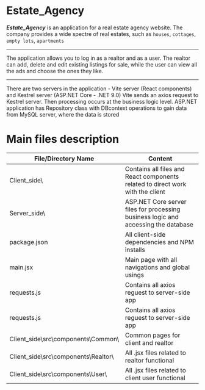 Estate_Agency
=====================
***Estate_Agency*** is an application for a real estate agency website.
The company provides a wide spectre of real estates, such as `houses`, `cottages`, `empty lots`, `apartments`
***
The application allows you to log in as a realtor and as a user. The realtor can add, delete and edit existing listings for sale, while the user can view all the ads and choose the ones they like.
***
There are two servers in the application - Vite server (React components) and Kestrel server (ASP.NET Core - .NET 9.0)
Vite sends an axios request to Kestrel server. Then processing occurs at the business logic level. ASP.NET application has Repository class with DBcontext operations to gain data from MySQL server, where the data is stored

Main files description
=====================
File/Directory Name                 | Content
------------------------------------|----------------------
Client_side\                        | Contains all files and React components related to direct work with the client
Server_side\                        | ASP.NET Core server files for processing business logic and accessing the database
package.json                        | All client-side dependencies and NPM installs
main.jsx                            | Main page with all navigations and global usings
requests.js                         | Contains all axios reguest to server-side app
requests.js                         | Contains all axios reguest to server-side app
Client_side\src\components\Common\  | Common pages for client and realtor
Client_side\src\components\Realtor\ | All .jsx files related to realtor functional
Client_side\src\components\User\    | All .jsx files related to client user functional
